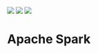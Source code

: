 [![](https://images.microbadger.com/badges/version/akr89/spark:2.3.1.svg)](https://microbadger.com/images/akr89/spark:2.3.1) [![](https://images.microbadger.com/badges/image/akr89/spark:2.3.1.svg)](https://microbadger.com/images/akr89/spark:2.3.1) [![](https://img.shields.io/badge/Docker%20Hub-%E2%86%92-blue.svg)](https://hub.docker.com/r/akr89/spark)

# Apache Spark
